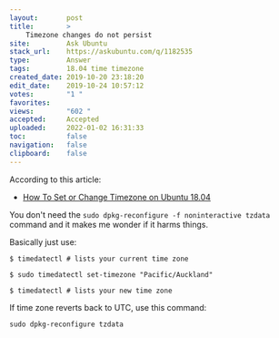 ```yaml
---
layout:       post
title:        >
    Timezone changes do not persist
site:         Ask Ubuntu
stack_url:    https://askubuntu.com/q/1182535
type:         Answer
tags:         18.04 time timezone
created_date: 2019-10-20 23:18:20
edit_date:    2019-10-24 10:57:12
votes:        "1 "
favorites:    
views:        "602 "
accepted:     Accepted
uploaded:     2022-01-02 16:31:33
toc:          false
navigation:   false
clipboard:    false
---
```


According to this article:

- [How To Set or Change Timezone on Ubuntu 18.04][1]

You don't need the `sudo dpkg-reconfigure -f noninteractive tzdata` command and it makes me wonder if it harms things.

Basically just use:

``` 
$ timedatectl # lists your current time zone

```

``` 
$ sudo timedatectl set-timezone "Pacific/Auckland"

```

``` 
$ timedatectl # lists your new time zone

```

If time zone reverts back to UTC, use this command:

``` 
sudo dpkg-reconfigure tzdata

```

  [1]: https://linuxize.com/post/how-to-set-or-change-timezone-on-ubuntu-18-04/

